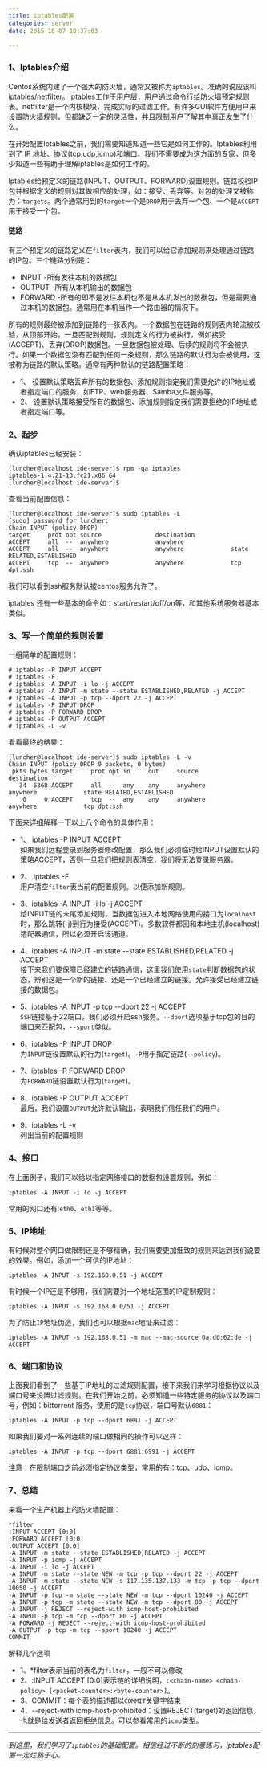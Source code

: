 ```yaml
---
title: iptables配置
categories: server
date: 2015-10-07 10:37:03

---
```

### 1、Iptables介绍

Centos系统内建了一个强大的防火墙，通常又被称为`iptables`。准确的说应该叫iptables/netfilter。iptables工作于用户层，用户通过命令行给防火墙预定规则表。netfilter是一个内核模块，完成实际的过滤工作。有许多GUI软件方便用户来设置防火墙规则，但都缺乏一定的灵活性，并且限制用户了解其中真正发生了什么。

在开始配置Iptables之前，我们需要知道知道一些它是如何工作的。Iptables利用到了 IP 地址、协议(tcp,udp,icmp)和端口。我们不需要成为这方面的专家，但多少知道一些有助于理解iptables是如何工作的。

Iptables给预定义的链路(INPUT、OUTPUT、FORWARD)设置规则。链路校验IP包并根据定义的规则对其做相应的处理，如：接受、丢弃等。对包的处理又被称为：`targets`。两个通常用到的`target`一个是`DROP`用于丢弃一个包、一个是`ACCEPT`用于接受一个包。

#### 链路  
有三个预定义的链路定义在`filter`表内，我们可以给它添加规则来处理通过链路的IP包。三个链路分别是：  
- INPUT -所有发往本机的数据包
- OUTPUT -所有从本机输出的数据包  
- FORWARD -所有的即不是发往本机也不是从本机发出的数据包，但是需要通过本机的数据包。通常用在本机当作一个路由器的情况下。

所有的规则最终被添加到链路的一张表内。一个数据包在链路的规则表内轮流被校验，从顶部开始，一旦匹配到规则，规则定义的行为被执行，例如接受(ACCEPT)、丢弃(DROP)数据包。一旦数据包被处理、后续的规则将不会被执行。如果一个数据包没有匹配到任何一条规则，那么链路的默认行为会被使用，这被称为链路的默认策略。通常有两种默认的链路配置策略：  

+ 1、 设置默认策略丢弃所有的数据包、添加规则指定我们需要允许的IP地址或者指定端口的服务，如FTP、web服务器、Samba文件服务等。  
+ 2、 设置默认策略接受所有的数据包、添加规则指定我们需要拒绝的IP地址或者指定端口等。

### 2、起步

确认iptables已经安装：  
```
[luncher@localhost ide-server]$ rpm -qa iptables
iptables-1.4.21-13.fc21.x86_64
[luncher@localhost ide-server]$
```

查看当前配置信息：  
```
[luncher@localhost ide-server]$ sudo iptables -L
[sudo] password for luncher: 
Chain INPUT (policy DROP)
target     prot opt source               destination         
ACCEPT     all  --  anywhere             anywhere            
ACCEPT     all  --  anywhere             anywhere             state RELATED,ESTABLISHED
ACCEPT     tcp  --  anywhere             anywhere             tcp dpt:ssh

```

我们可以看到ssh服务默认被centos服务允许了。

iptables 还有一些基本的命令如：start/restart/off/on等，和其他系统服务器基本类似。


### 3、写一个简单的规则设置

一组简单的配置规则：  
```  
# iptables -P INPUT ACCEPT
# iptables -F
# iptables -A INPUT -i lo -j ACCEPT
# iptables -A INPUT -m state --state ESTABLISHED,RELATED -j ACCEPT
# iptables -A INPUT -p tcp --dport 22 -j ACCEPT
# iptables -P INPUT DROP
# iptables -P FORWARD DROP
# iptables -P OUTPUT ACCEPT
# iptables -L -v
```

看看最终的结果：
```
[luncher@localhost ide-server]$ sudo iptables -L -v
Chain INPUT (policy DROP 0 packets, 0 bytes)
 pkts bytes target     prot opt in     out     source               destination         
   34  6368 ACCEPT     all  --  any    any     anywhere             anywhere             state RELATED,ESTABLISHED
    0     0 ACCEPT     tcp  --  any    any     anywhere             anywhere             tcp dpt:ssh

```

下面来详细解释一下以上八个命令的具体作用：  
+ 1、 iptables -P INPUT ACCEPT  
如果我们远程登录到服务器修改配置，那么我们必须临时给INPUT设置默认的策略ACCEPT，否则一旦我们把规则表清空，我们将无法登录服务器。  

+ 2、 iptables -F  
用户清空`filter`表当前的配置规则。以便添加新规则。  

+ 3、iptables -A INPUT -i lo -j ACCEPT  
给INPUT链的末尾添加规则，当数据包进入本地网络使用的接口为`localhost`时，那么跳转(-j)到行为接受(ACCEPT)。多数软件都回和本地主机(localhost)适配器通信，所以必须开启该通道。  

+ 4、iptables -A INPUT -m state --state ESTABLISHED,RELATED -j ACCEPT  
接下来我们要保障已经建立的链路通信，这里我们使用`state`判断数据包的状态，辨别这是一个新的链接、还是一个已经建立的链接。允许接受已经建立链接的数据包。

+ 5、iptables -A INPUT -p tcp --dport 22 -j ACCEPT  
`SSH`链接基于22端口，我们必须开启ssh服务。`--dport`选项基于tcp包的目的端口来匹配包，`--sport`类似。  

+ 6、iptables -P INPUT DROP  
为`INPUT`链设置默认的行为(`target`)。`-P`用于指定链路(`--policy`)。  

+ 7、iptables -P FORWARD DROP  
为`FORWARD`链设置默认行为(`target`)。  

+ 8、iptables -P OUTPUT ACCEPT  
最后，我们设置`OUTPUT`允许默认输出，表明我们信任我们的用户。  

+ 9、iptables -L -v  
列出当前的配置规则  


### 4、接口  

在上面例子，我们可以给以指定网络接口的数据包设置规则，例如：

```
iptables -A INPUT -i lo -j ACCEPT  
```  

常用的网口还有:`eth0`、`eth1`等等。  


### 5、IP地址

有时候对整个网口做限制还是不够精确，我们需要更加细致的规则来达到我们说要的效果。例如，添加一个可信的IP地址：
```
iptables -A INPUT -s 192.168.0.51 -j ACCEPT  
```  
有时候一个IP还是不够用，我们需要对一个地址范围的IP定制规则：
```
iptables -A INPUT -s 192.168.0.0/51 -j ACCEPT 
```  
为了防止`IP`地址伪造，我们也可以根据`mac`地址来过滤：  
```
iptables -A INPUT -s 192.168.0.51 -m mac --mac-source 0a:d0:62:de -j ACCEPT
```  

### 6、端口和协议

上面我们看到了一些基于IP地址的过滤规则配置，接下来我们来学习根据协议以及端口号来设置过滤规则。在我们开始之前，必须知道一些特定服务的协议以及端口号，例如：bittorrent 服务，使用的是`tcp`协议，端口号默认`6881`：  
```
iptables -A INPUT -p tcp --dport 6881 -j ACCEPT
```  
如果我们要对一系列连续的端口做相同的操作可以这样：  
```
iptables -A INPUT -p tcp --dport 6881:6991 -j ACCEPT  
```  
注意：在限制端口之前必须指定协议类型，常用的有：tcp、udp、icmp。  

### 7、总结  
来看一个生产机器上的防火墙配置：

```
*filter
:INPUT ACCEPT [0:0]
:FORWARD ACCEPT [0:0]
:OUTPUT ACCEPT [0:0]
-A INPUT -m state --state ESTABLISHED,RELATED -j ACCEPT
-A INPUT -p icmp -j ACCEPT
-A INPUT -i lo -j ACCEPT
-A INPUT -m state --state NEW -m tcp -p tcp --dport 22 -j ACCEPT
-A INPUT -m state --state NEW -s 117.135.137.133 -m tcp -p tcp --dport 10050 -j ACCEPT
-A INPUT -p tcp -m state --state NEW -m tcp --dport 10240 -j ACCEPT
-A INPUT -p tcp -m state --state NEW -m tcp --dport 80 -j ACCEPT
-A INPUT -j REJECT --reject-with icmp-host-prohibited
-A INPUT -p tcp -m tcp --dport 80 -j ACCEPT
-A FORWARD -j REJECT --reject-with icmp-host-prohibited
-A OUTPUT -p tcp -m tcp --sport 10240 -j ACCEPT
COMMIT

```  
解释几个选项  
- 1、*filter表示当前的表名为`filter`，一般不可以修改  
- 2、:INPUT ACCEPT [0:0]表示链的详细说明，`:<chain-name> <chain-policy> [<packet-counter>:<byte-counter>]`。 
- 3、COMMIT：每个表的描述都以`COMMIT`关键字结束  
- 4、--reject-with icmp-host-prohibited：设置REJECT(target)的返回信息，也就是给发送者返回拒绝信息。可以参看常用的`icmp`类型。

---  
*到这里，我们学习了`iptables`的基础配置。相信经过不断的刻意练习，iptables配置一定烂熟于心。*






